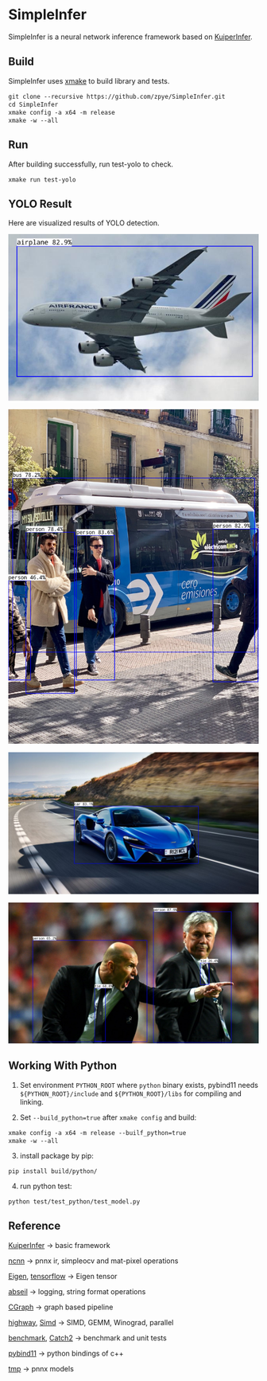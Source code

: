 # SimpleInfer

SimpleInfer is a neural network inference framework based on [KuiperInfer](https://github.com/zjhellofss/KuiperInfer).

## Build

SimpleInfer uses [xmake](https://xmake.io/#/) to build library and tests.

```shell
git clone --recursive https://github.com/zpye/SimpleInfer.git
cd SimpleInfer
xmake config -a x64 -m release
xmake -w --all
```
## Run

After building successfully, run test-yolo to check.

```shell
xmake run test-yolo
```

## YOLO Result

Here are visualized results of YOLO detection.

![result_31.jpg](imgs/result_31.jpg)

![result_bus.jpg](imgs/result_bus.jpg)

![result_car.jpg](imgs/result_car.jpg)

![result_zidane.jpg](imgs/result_zidane.jpg)

## Working With Python

1. Set environment `PYTHON_ROOT` where `python` binary exists, pybind11 needs `${PYTHON_ROOT}/include` and `${PYTHON_ROOT}/libs` for compiling and linking.

2. Set `--build_python=true` after `xmake config` and build: 

```shell
xmake config -a x64 -m release --builf_python=true
xmake -w --all
```

3. install package by pip:

```shell
pip install build/python/
```

4. run python test:

```shell
python test/test_python/test_model.py
```

## Reference

[KuiperInfer](https://github.com/zjhellofss/KuiperInfer) -> basic framework

[ncnn](https://github.com/Tencent/ncnn) -> pnnx ir, simpleocv and mat-pixel operations

[Eigen](https://gitlab.com/libeigen/eigen), [tensorflow](https://github.com/tensorflow/tensorflow) -> Eigen tensor

[abseil](https://github.com/abseil/abseil-cpp) -> logging, string format operations

[CGraph](https://github.com/ChunelFeng/CGraph) -> graph based pipeline

[highway](https://github.com/google/highway), [Simd](https://github.com/ermig1979/Simd) -> SIMD, GEMM, Winograd, parallel

[benchmark](https://github.com/google/benchmark), [Catch2](https://github.com/catchorg/Catch2) -> benchmark and unit tests

[pybind11](https://github.com/pybind/pybind11) -> python bindings of c++

[tmp](https://github.com/zjhellofss/tmp) -> pnnx models
